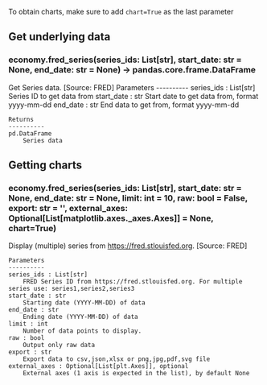 To obtain charts, make sure to add `chart=True` as the last parameter

## Get underlying data 
### economy.fred_series(series_ids: List[str], start_date: str = None, end_date: str = None) -> pandas.core.frame.DataFrame

Get Series data. [Source: FRED]
    Parameters
    ----------
    series_ids : List[str]
        Series ID to get data from
    start_date : str
        Start date to get data from, format yyyy-mm-dd
    end_date : str
        End data to get from, format yyyy-mm-dd

    Returns
    ----------
    pd.DataFrame
        Series data

## Getting charts 
### economy.fred_series(series_ids: List[str], start_date: str = None, end_date: str = None, limit: int = 10, raw: bool = False, export: str = '', external_axes: Optional[List[matplotlib.axes._axes.Axes]] = None, chart=True)

Display (multiple) series from https://fred.stlouisfed.org. [Source: FRED]

    Parameters
    ----------
    series_ids : List[str]
        FRED Series ID from https://fred.stlouisfed.org. For multiple series use: series1,series2,series3
    start_date : str
        Starting date (YYYY-MM-DD) of data
    end_date : str
        Ending date (YYYY-MM-DD) of data
    limit : int
        Number of data points to display.
    raw : bool
        Output only raw data
    export : str
        Export data to csv,json,xlsx or png,jpg,pdf,svg file
    external_axes : Optional[List[plt.Axes]], optional
        External axes (1 axis is expected in the list), by default None
